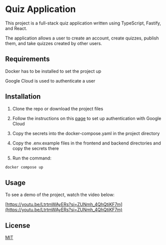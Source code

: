 # Quiz Application

This project is a full-stack quiz application written using TypeScript, Fastify, and React. 

The application allows a user to create an account, create quizzes, publish them, and take quizzes created by other users.

## Requirements

Docker has to be installed to set the project up

Google Cloud is used to authenticate a user

## Installation
1. Clone the repo or download the project files

2. Follow the instructions on this [page](https://www.sitepoint.com/google-auth-react-express/) to set up authentication with Google Cloud

3. Copy the secrets into the docker-compose.yaml in the project directory

4. Copy the .env.example files in the frontend and backend directories and copy the secrets there

5. Run the command:

```bash
docker compose up
```

## Usage

To see a demo of the project, watch the video below:

[https://youtu.be/LtrtmWAyERs?si=ZUNmh_4QhQtiKF7m](https://youtu.be/LtrtmWAyERs?si=ZUNmh_4QhQtiKF7m)

## License
[MIT](https://choosealicense.com/licenses/mit/)

